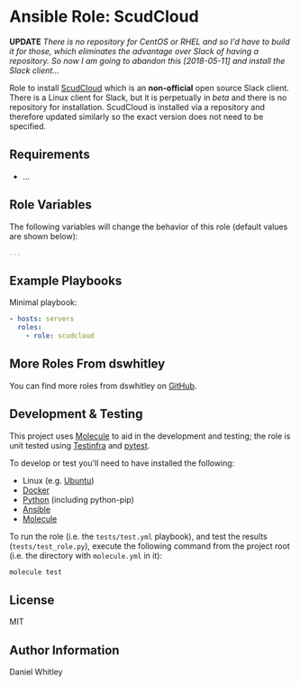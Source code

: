 Ansible Role: ScudCloud
================================

**UPDATE**  *There is no repository for CentOS or RHEL and so I'd have to build
it for those, which eliminates the advantage over Slack of having a repository.
So now I am going to abandon this [2018-05-11] and install the Slack client...*

Role to install [ScudCloud](https://github.com/raelgc/scudcloud) which is an
**non-official** open source Slack client.  There is a Linux client for Slack,
but it is perpetually in *beta* and there is no repository for installation.
ScudCloud is installed via a repository and therefore updated similarly so the
exact version does not need to be specified.

Requirements
------------

* ...

Role Variables
--------------

The following variables will change the behavior of this role (default values
are shown below):

```yaml
...
```


Example Playbooks
-----------------

Minimal playbook:

```yaml
- hosts: servers
  roles:
    - role: scudcloud
```

More Roles From dswhitley
-------------------------

You can find more roles from dswhitley on
[GitHub](https://github.com/dswhitley/ansible-roles).

Development & Testing
---------------------

This project uses [Molecule](http://molecule.readthedocs.io/) to aid in the
development and testing; the role is unit tested using
[Testinfra](http://testinfra.readthedocs.io/) and
[pytest](http://docs.pytest.org/).

To develop or test you'll need to have installed the following:

* Linux (e.g. [Ubuntu](http://www.ubuntu.com/))
* [Docker](https://www.docker.com/)
* [Python](https://www.python.org/) (including python-pip)
* [Ansible](https://www.ansible.com/)
* [Molecule](http://molecule.readthedocs.io/)

To run the role (i.e. the `tests/test.yml` playbook), and test the results
(`tests/test_role.py`), execute the following command from the project root
(i.e. the directory with `molecule.yml` in it):

```bash
molecule test
```

License
-------

MIT

Author Information
------------------

Daniel Whitley